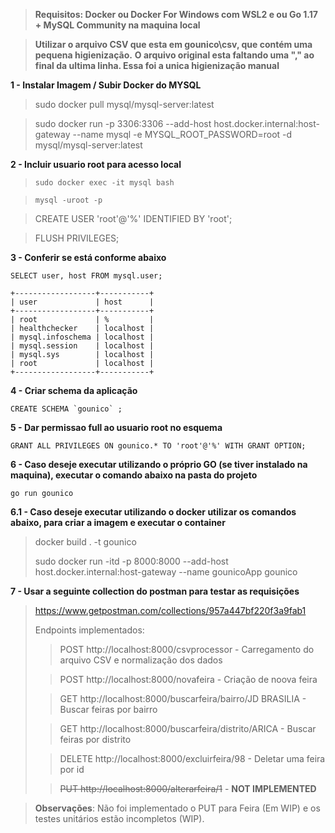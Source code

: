 
>**Requisitos: Docker ou Docker For Windows com WSL2 e ou Go 1.17 + MySQL Community na maquina local**

>**Utilizar o arquivo CSV que esta em gounico\csv, que contém uma pequena higienização.**
**O arquivo original esta faltando uma "," ao final da ultima linha. Essa foi a unica higienização manual**

**1 - Instalar Imagem / Subir Docker do MYSQL**

>   sudo docker pull mysql/mysql-server:latest

>   sudo docker run -p 3306:3306 --add-host host.docker.internal:host-gateway --name mysql -e MYSQL_ROOT_PASSWORD=root -d mysql/mysql-server:latest

**2 - Incluir usuario root para acesso local**
>     sudo docker exec -it mysql bash

>     mysql -uroot -p

>  CREATE USER 'root'@'%' IDENTIFIED BY 'root';

>  FLUSH PRIVILEGES;  

**3 - Conferir se está conforme abaixo**


    SELECT user, host FROM mysql.user;  

    +------------------+-----------+  
    | user             | host      |  
    +------------------+-----------+  
    | root             | %         |  
    | healthchecker    | localhost |  
    | mysql.infoschema | localhost |  
    | mysql.session    | localhost |  
    | mysql.sys        | localhost |  
    | root             | localhost |  
    +------------------+-----------+  


**4 - Criar schema da aplicação**


    CREATE SCHEMA `gounico` ;  


**5 - Dar permissao full ao usuario root no esquema**

    GRANT ALL PRIVILEGES ON gounico.* TO 'root'@'%' WITH GRANT OPTION;

**6 - Caso deseje executar utilizando o próprio GO (se tiver instalado na maquina),  executar o comando abaixo na pasta do projeto**

    go run gounico

 **6.1 - Caso deseje executar utilizando o docker utilizar os comandos abaixo, para criar a imagem e executar o container**
> docker build . -t gounico
> 
> sudo docker run -itd -p 8000:8000 --add-host host.docker.internal:host-gateway --name gounicoApp gounico
> 
**7 - Usar a seguinte collection do postman para testar as requisições**  
> https://www.getpostman.com/collections/957a447bf220f3a9fab1
>
> Endpoints implementados:
> 
> > POST http://localhost:8000/csvprocessor - Carregamento do arquivo CSV e normalização dos dados
> 
> > POST http://localhost:8000/novafeira - Criação de noova feira
> 
> > GET http://localhost:8000/buscarfeira/bairro/JD BRASILIA - Buscar feiras por bairro
> 
> > GET http://localhost:8000/buscarfeira/distrito/ARICA - Buscar feiras por distrito
> 
> > DELETE http://localhost:8000/excluirfeira/98 - Deletar uma feira por id
> 
> > ~~PUT http://localhost:8000/alterarfeira/1~~ - **NOT IMPLEMENTED**

> **Observações**: Não foi implementado o PUT para Feira (Em WIP) e os testes unitários estão incompletos (WIP).
